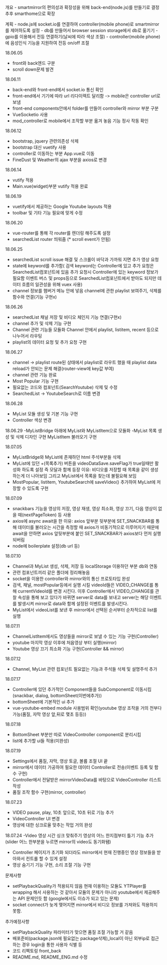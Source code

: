   개요
    - smartmirror의 편의성과 확장성을 위해 back-end(node.js)를 만들기로 결정 추후 smarthome으로 확장

  계획
    - node.js에 socket.io를 연결하여 controller(mobile phone)로 smartmirror를 제어하도록 설정
    - db를 만들어서 browser session storage에서 db로 옮기기
    - gpio를 이용해서 전등 연결하기(날씨에 따라 색상 조절)
    - controller(mobile phone)에 음성인식 기능을 지원하여 전등 on/off 조절  

18.06.05
  - front와 back엔드 구분
  - scroll down문제 발견

18.06.11
  - back-end와 front-end에서 socket.io 통신 확인
  - front-end에서 기기에 따라 url 리다이렉트 달리함 -> mobile은 controller url로 보냄
  - front-end components안에서 folder를 만들어 controller와 mirror 부분 구분
  - VueSocketio 사용
  - mod_controller로 mobile에서 조작할 부분 옮겨 놓음 기능 정사 작동 확인

18.06.12
  - bootstrap, jquery 관련의존성 삭제
  - bootstrap 대신 vuetify 사용
  - controller로 이동하는 부분 App.vue로 이동
  - FineDust 및 Weather의 ajax 부분을 axios로 변경


18.06.14
  - vutify 적용
  - Main.vue(widget)부분 vutify 적용 완료


18.06.19
  - vuetify에서 제공하는 Google Youtube layouts 적용
  - toolbar 및 기타 기능 필요에 맞게 수정


18.06.20
  - vue-router를 통해 각 router를 렌더링 해주도록 설정
  - searchedList router 띄워줌 (* scroll event가 안됨)

18.06.25
  - searchedList scroll issue 해결 및 스크롤이 바닥과 가까워 지면 추가 영상 요청
  - state에 keyword를 추가함( 검색 keyword는 Controller에 있고 추가 요청은 SearchedList컴포넌트에 있음 추가 요청시 Controller에 있는 keyword 정보가 필요함  이벤트 버스 및 props등으로 SearchedList컴포넌트에서 받아도 되지만 데이터 흐름의 일관성을 위해 vuex 사용)
  - channel 정보를 햄버거 메뉴 안에 넣음 channel에 관한 playlist 보여주기, 삭제를 함수와 연결(기능 구현x)


18.06.26
  - searchedList 채널 저장 및 비디오 체인지 기능 연결(구현x)
  - channel 추가 및 삭제 기능 구현
  - Channel 관련 기능들 모듈화 Channel 안에서 playlist, listitem, recent 등으로 나누어서 라우팅
  - playlist의 데이터 요청 및 추가 요청 구현

18.06.27
  - channel -> playlist route된 상태에서 playlist로 라우트 했을 때 playlist data reload가 안되는 문제 해결(router-view에 key값 부여)
  - channel 관련 기능 완료
  - Most Popular 기능 구현
  - 필요없는 코드와 컴포넌트(SearchYoutube) 삭제 및 수정
  - SearchedList -> YoutubeSearch로 이름 변경

18.06.28
  - MyList 모듈 생성 및 기본 기능 구현
  - Controller 색상 변경

18.06.29
  -MyListBridge 아래에 MyList와 MyListItem으로 모듈화
  -MyList 목록 생성 및 삭제 디자인 구현 MyListItem 불러오기 구현


18.07.05
  - MyListBridge와 MyList에 존재하던 html 주석부분들 삭제
  - MyList에 있던 +(목록추가) 버튼을 videoDataSave.saveFlag가 true일때만 활성화 하도록 설정 즉 모달과 함께 등장 이유: 비디오를 저장할 때 목록을 같이 생성하는게 더 나아보임 그리고 MyList에서 목록을 찾는데 불필요해 보임
  - MostPopular, listitem, YoutubeSearch에 saveVideo() 추가하여 MyList에 저장할 수 있도록 구현


18.07.09
  - snackbars 기능을 영상의 저장, 영상 재생, 영상 최소화, 영상 끄기, 다음 영상이 없을 때(nextPageToken) 등 사용
  - axios에 async await을 한 이유: axios 앞부분 뒷부분에 SET_SNACKBAR를 통해 데이터를 불러오는 시간을 측정할 때 axios가 비동기적으로 이루어지기 때문에 await을 안하면 axios 앞뒷부분에 붙인 SET_SNACKBAR가 axios보다 먼저 실행되버림
 - node에 boilerplate 설정(db url 등)

18.07.10
  - Channel과 MyList 생성, 삭제, 저장 등 localStorage 이용하던 부분 db와 연동
  - 관련 컴포넌트끼리 같은 폴더에 정리해놓음
  - socket을 이용한 controller와 mirror와의 통신 프로토타입 완성
  - 검색, 채널, mostPopular등에서 실행 시킬 videoId들은 VIDEO_CHANGE를 통해 currentVideoId를 변경 시킨다. 이후 Controller에서 VIDEO_CHANGE를 관찰 속성을 통해 보고 있다가 바뀌면 server로 data를 보내고
    server는 해당 이벤트를 발생시켜 mirror로 data와 함께 설정된 이벤트를 발생시킨다.
  - MyList에서 videoList를 보낸 후 mirror에서 선택된 순서부터 순차적으로 list를 실행

18.07.11
  - ChannelListItem에서도 영상들을 mirror로 보낼 수 있는 기능 구현(Controller)
  - youtube 마지막 영상 이후에 처음영상 부터 실행(mirror)
  - Youtube 영상 끄기 최소화 기능 구현(Controller && mirror)

18.07.12
  - Channel, MyList 관련 컴포넌트 필요없는 기능과 주석들 삭제 및 설명주석 추가

18.07.17
  - Controller에 있던 추가적인 Component들을 SubComponent로 이동시킴(snackbar, dialog, bottomSheet(이번에추가))
  - bottomSheet에 기본적인 ui 추가
  - vue-youtube-embed module 사용범위 확인(youtube 영상 조작을 거의 전부다 가능(품질, 자막 영상 앞,뒤로 몇초 등등))

18.07.18
  - BottomSheet 부분만 따로 VideoController component로 분리시킴
  - list에 추가할 ui들 적용(미완성)

18.07.19
  - Settings에서 품질, 자막, 영상 토글, 볼륨 조절 UI 끝
  - mirror에서 데이터 가공하여 필요한 데이터 Controller로 전송(이벤트 등록 및 함수 구현)
  - Controller에서 전달받은 mirrorVideoData를 바탕으로 VideoController 리스트 작성
  - 품질 조작 함수 구현(mirror, controller)

18.07.23
  - VIDEO pause, play, 10초 앞으로, 10초 뒤로 기능 추가
  - VideoController UI 변경
  - 영상에 대한 싱크로율 맞추는 작업 거의 완성

18.07.24
  -Video 영상 시간 싱크 맞춰주기 영상의 어느 한지점부터 틀기 기능 추가(slider 어느 한부분을 누르면 mirror의 video도 동기화됌)
  - Controller 페이지가 초기화 되더라도 mirror에서 현재 진행중인 영상 정보들을 받아와서 컨트롤 할 수 있게 설정
  - 영상 숨기기 기능 구현, 소리 조절 기능 구현

  문제사항
  - setPlaybackQuality가 적용되지 않음 현재 이용하는 모듈도 YTPlayer를 wrapping 해서 사용하는 것 같아서 모듈의 문제가 아니라 youtube에서 제공해주는 API 문제인듯 함 (google에서도 이슈가 되고 있는 문제)
  - socket connect가 늦게 맺어지면 mirror에서 비디오 정보를 가져와도 적용하지 못함.

  추가예정사항
  - setPlaybackQuality 파라미터가 맞으면 품질 조절 가능할 거 같음
  - 배포준비(package.json에 필요없는 package삭제)_local이 아닌 외부ip로 접근하는 경우 login을 통한 사용자 식별 등
  - 코드 리펙토링 front_back
  - README.md, README_ENG.md 수정
